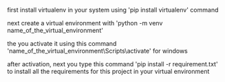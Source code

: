 first install virtualenv in your system using 'pip install virtualenv' command


next create a virtual environment with 'python -m venv name_of_the_virtual_environment'


the you activate it using this command 'name_of_the_virtual_environment\Scripts\activate' for windows

after activation, next you type this command 'pip install -r requirement.txt' to install all the requirements for this project in your virtual environment


